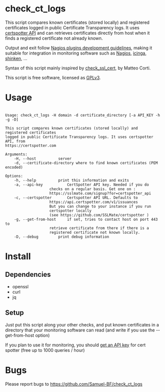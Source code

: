 # check_ct_logs

This script compares known certificates (stored locally) and registered certificates
logged in public Certificate Transparency logs. It uses
[certspotter API](https://certspotter.com) and can retrieves certificates directly
from host when it finds a registered certificate not already known.

Output and exit follow [Nagios plugins development guidelines](https://nagios-plugins.org/doc/guidelines.html),
making it suitable for integration in monitoring software such as
[Nagios](https://www.nagios.org/), [icinga](https://icinga.com/),
[shinken](http://www.shinken-monitoring.org/), ...

Syntax of this script mainly inspired by
[check_ssl_cert](https://github.com/matteocorti/check_ssl_cert), by Matteo Corti.

This script is free software, licensed as [GPLv3](LICENSE).

# Usage

```

Usage: check_ct_logs -H domain -d certificate_directory [-a API_KEY -h -g -D]

This script compares known certificates (stored locally) and registered certificates
logged in public Certificate Transparency logs. It uses certspotter API, from
https://certspotter.com

Arguments:
	-H, --host			server
	-d, --certificate-directory	where to find known certificates (PEM encoded)

Options:
	-h, --help			print this information and exits
	-a, --api-key			CertSpotter API key. Needed if you do
					checks on a regular basis. Get one on :
					https://sslmate.com/signup?for=certspotter_api
	-c, --certspotter		Certspotter API URL. Defaults to
					https://api.certspotter.com/v1/issuances
					But you can change to your instance if you run
					certspotter locally
					(see https://github.com/SSLMate/certspotter )
	-g, --get-from-host		if set, tries to contact host on port 443 to
					retrieve certificate from there if there is a
					registered certificate not known locally.
	-D, --debug			print debug information

```

# Install

## Dependencies

 - openssl
 - curl
 - jq

## Setup

Just put this script along your other checks, and put known certificates in a
directory that your monitoring software can read (and write if you use the
--get-from-host option)

If you plan to use it for monitoring, you should
[get an API key](https://sslmate.com/signup) for cert spotter (free up to 1000
queries / hour)

# Bugs

Please report bugs to https://github.com/Samuel-BF/check_ct_logs

